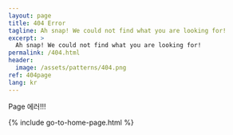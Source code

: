 ```yaml
---
layout: page
title: 404 Error
tagline: Ah snap! We could not find what you are looking for!
excerpt: >
  Ah snap! We could not find what you are looking for!
permalink: /404.html
header:
  image: /assets/patterns/404.png
ref: 404page
lang: kr
---
```


Page 에러!!!

{% include go-to-home-page.html %}
